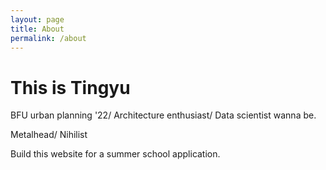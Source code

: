 ```yaml
---
layout: page
title: About
permalink: /about
---
```


# This is Tingyu

BFU urban planning '22/ Architecture enthusiast/ Data scientist wanna be.

Metalhead/ Nihilist

Build this website for a summer school application.


